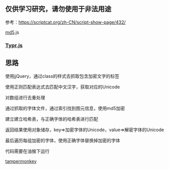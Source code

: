 ## 仅供学习研究，请勿使用于非法用途

参考：https://scriptcat.org/zh-CN/script-show-page/432/

[md5](https://github.com/blueimp/JavaScript-MD5).js

### [Typr.js](https://github.com/photopea/Typr.js)

## 思路

使用jjQuery，通过class的样式去抓取包含加密文字的标签

使用正则匹配表达式去匹配中文汉字，获取对应的Unicode

对数组进行去重处理

通过抓取的字体文件，通过索引找到图元信息，使用md5加密

建立建立哈希表，与正确字体的哈希表进行匹配

返回结果使用对象储存，key=>加密字体的Unicode，value=>解密字体的Unicode

最后遍历每组加密的字体，使用正确字体替换掉加密的字体

代码需要在油猴下运行

[tampermonkey](https://www.tampermonkey.net/)

